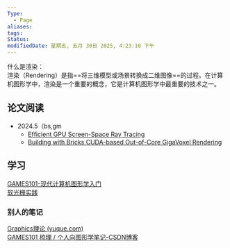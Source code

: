 ```yaml
---
Type:
  - Page
aliases: 
tags: 
Status: 
modifiedDate: 星期五, 五月 30日 2025, 4:23:10 下午
---
```


什么是渲染：  
渲染（Rendering）是指==将三维模型或场景转换成二维图像==的过程。在计算机图形学中，渲染是一个重要的概念，它是计算机图形学中最重要的技术之一。

## 论文阅读

- 2024.5（bs,gm
    - [Efﬁcient GPU Screen-Space Ray Tracing](Efﬁcient%20GPU%20Screen-Space%20Ray%20Tracing.md) 
    - [Building with Bricks CUDA-based Out-of-Core GigaVoxel Rendering](Building%20with%20Bricks%20CUDA-based%20Out-of-Core%20GigaVoxel%20Rendering.md)

## 学习

[GAMES101-现代计算机图形学入门](GAMES101-现代计算机图形学入门.md)  
[软光栅实践](软光栅实践.md)

### 别人的笔记

[Graphics理论 (yuque.com)](https://www.yuque.com/gameops/graphics)  
[GAMES101 梳理 / 个人向图形学笔记-CSDN博客](https://blog.csdn.net/qq_39006214/article/details/115449200)
